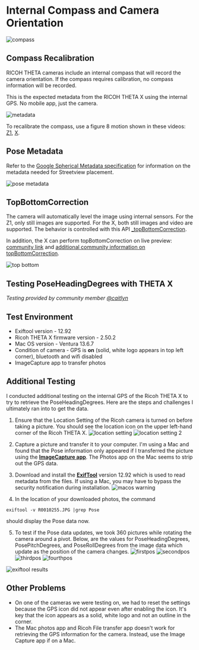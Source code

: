 # Internal Compass and Camera Orientation

![compass](images/compass_orientation/compass.png)

## Compass Recalibration

RICOH THETA cameras include an internal compass that will record the camera orientation.
If the compass requires calibration, no compass information will be recorded.

This is the expected metadata from the RICOH THETA X using the internal GPS. No mobile app, just the camera.

![metadata](images/compass_orientation/metadata.jpg)

To recalibrate the compass, use a figure 8 motion shown in these videos: [Z1](https://youtu.be/Q9e7FoWYRY8),
[X](https://youtu.be/6UX2QBLjZbE).

## Pose Metadata

Refer to the [Google Spherical Metadata specification](https://developers.google.com/streetview/spherical-metadata)
for information on the metadata needed for Streetview
placement.

![pose metadata](images/compass_orientation/pose_metadata2.png)

## TopBottomCorrection

The camera will automatically level the image using internal sensors.
For the Z1, only still images are supported.  For the X, both still images and video are supported.
The behavior is controlled with this API
[_topBottomCorrection](https://github.com/ricohapi/theta-api-specs/blob/main/theta-web-api-v2.1/options/_top_bottom_correction.md).

In addition, the X can perform topBottomCorrection on live preview: [community link](https://community.theta360.guide/t/is-it-possible-to-get-ricoh-camera-orientation-from-live-preview/9510/6?u=craig) and [additional community information on topBottomCorrection](https://community.theta360.guide/t/ricoh-theta-disable-auto-level-topbottomcorrection-for-interval-shooting/9338?u=craig).

![top bottom](images/compass_orientation/top_bottom.png)

## Testing PoseHeadingDegrees with THETA X

_Testing provided by community member [@caitlyn](https://community.theta360.guide/u/caitlyn/summary)_

<h2>Test Environment</h2>

* Exiftool version - 12.92
* Ricoh THETA X firmware version - 2.50.2
* Mac OS version - Ventura 13.6.7
* Condition of camera - GPS is **on** (solid, white logo appears in top left corner), bluetooth and wifi disabled
* ImageCapture app to transfer photos

<h2>Additional Testing</h2>

I conducted additional testing on the internal GPS of the Ricoh THETA X to try to retrieve the PoseHeadingDegrees. Here are the steps and challenges I ultimately ran into to get the data.

1) Ensure that the Location Setting of the Ricoh camera is turned on before taking a picture. You should see the location icon on the upper left-hand corner of the Ricoh THETA X.
![location setting](images/compass_orientation/location-setting.jpg)
![location setting 2](images/compass_orientation/location-setting2.jpg)

2) Capture a picture and transfer it to your computer. I'm using a Mac and found that the Pose information only appeared if I transferred the picture using the **[ImageCapture app](https://support.apple.com/guide/image-capture/transfer-images-imgcp1003/mac)**. The Photos app on the Mac seems to strip out the GPS data.

3) Download and install the **[ExifTool](https://exiftool.org/install.html)** version 12.92 which is used to read metadata from the files. If using a Mac, you may have to bypass the security notification during installation.
![macos warning](images/compass_orientation/macos-warning.png)

4) In the location of your downloaded photos, the command

`exiftool -v R0010255.JPG |grep Pose`

should display the Pose data now.

5) To test if the Pose data updates, we took 360 pictures while rotating the camera around a pivot. Below, are the values for PoseHeadingDegrees, PosePitchDegrees, and PoseRollDegrees from the image data which update as the position of the camera changes.
![firstpos](images/compass_orientation/firstpos.jpg)
![secondpos](images/compass_orientation/secondpos.jpg)
![thirdpos](images/compass_orientation/thirdpos.jpg)
![fourthpos](images/compass_orientation/fourthpos.jpg)

![exiftool results](images/compass_orientation/exiftool-results.png)

<h2>Other Problems</h2>

* On one of the cameras we were testing on, we had to reset the settings because the GPS icon did not appear even after enabling the icon. It's key that the icon appears as a solid, white logo and not an outline in the corner.
* The Mac photos app and Ricoh File transfer app doesn't work for retrieving the GPS information for the camera. Instead, use the Image Capture app if on a Mac.
